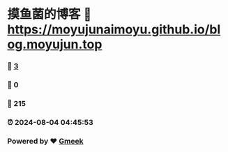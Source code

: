 # 摸鱼菌的博客 :link: https://moyujunaimoyu.github.io/blog.moyujun.top 
### :page_facing_up: [3](https://moyujunaimoyu.github.io/blog.moyujun.top/tag.html) 
### :speech_balloon: 0 
### :hibiscus: 215 
### :alarm_clock: 2024-08-04 04:45:53 
### Powered by :heart: [Gmeek](https://github.com/Meekdai/Gmeek)
